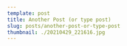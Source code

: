 ```yaml
---
template: post
title: Another Post (or type post)
slug: posts/another-post-or-type-post
thumbnail: ./20210429_221616.jpg
---
```

